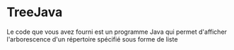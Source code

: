 # TreeJava
Le code que vous avez fourni est un programme Java qui permet d'afficher l'arborescence d'un répertoire spécifié sous forme de liste
